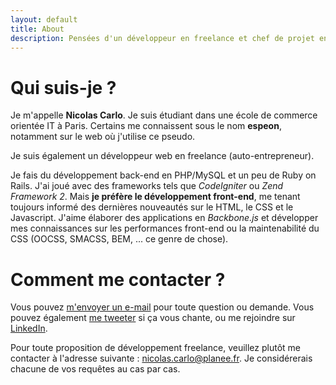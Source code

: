 ```yaml
---
layout: default
title: About
description: Pensées d'un développeur en freelance et chef de projet en devenir. Qui suis-je et comment se contacter.
---
```


# Qui suis-je ?

Je m'appelle **Nicolas Carlo**. Je suis étudiant dans une école de commerce orientée IT à Paris.
Certains me connaissent sous le nom **espeon**, notamment sur le web où j'utilise ce pseudo.

Je suis également un développeur web en freelance (auto-entrepreneur).

Je fais du développement back-end en PHP/MySQL et un peu de Ruby on Rails. J'ai joué avec des frameworks tels que *CodeIgniter* ou *Zend Framework 2*.
Mais **je préfère le développement front-end**, me tenant toujours informé des dernières nouveautés sur le HTML, le CSS et le Javascript. J'aime élaborer des applications en *Backbone.js* et développer mes connaissances sur les performances front-end ou la maintenabilité du CSS (OOCSS, SMACSS, BEM, ... ce genre de chose).


# Comment me contacter ?

Vous pouvez [m'envoyer un e-mail](mailto:nicolascarlo.espeon@gmail.com) pour toute question ou demande.
Vous pouvez également <a href="http://twitter.com/?status=@nicoespeon%20>%20">me tweeter</a> si ça vous chante, ou me rejoindre sur <a href="http://fr.linkedin.com/pub/nicolas-carlo/3b/b24/95/">LinkedIn</a>.

Pour toute proposition de développement freelance, veuillez plutôt me contacter à l'adresse suivante : <nicolas.carlo@planee.fr>.
Je considérerais chacune de vos requêtes au cas par cas.